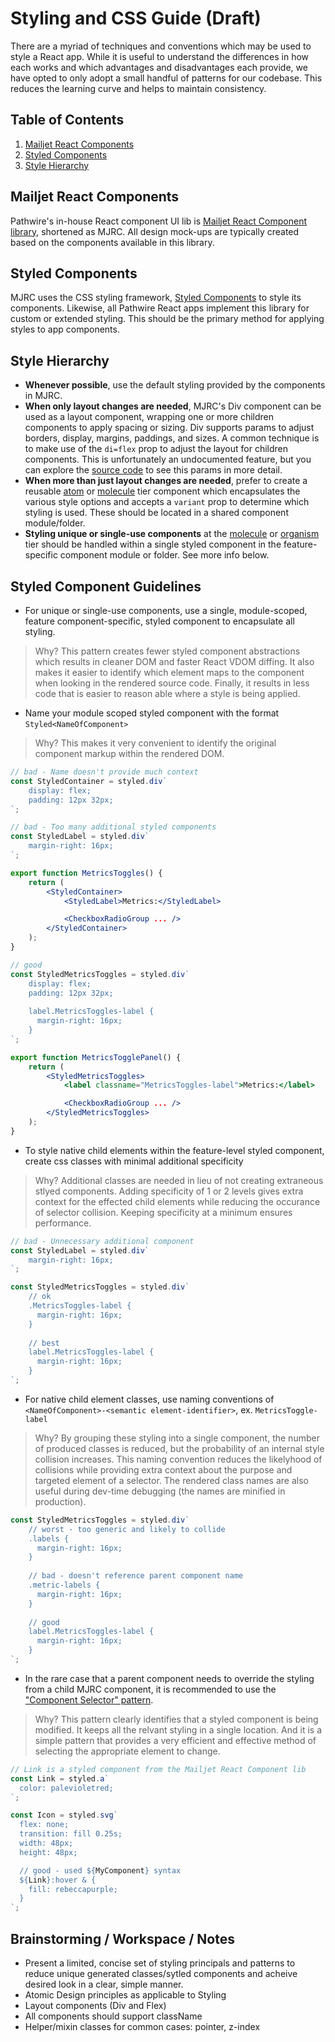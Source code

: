 # Styling and CSS Guide (Draft)

There are a myriad of techniques and conventions which may be used to style a React app. While it is useful to understand the differences in how each works and which advantages and disadvantages each provide, we have opted to only adopt a small handful of patterns for our codebase. This reduces the learning curve and helps to maintain consistency.

## Table of Contents

  1. [Mailjet React Components](#mailjet-react-components)
  1. [Styled Components](#styled-components)
  1. [Style Hierarchy](#style-hierarchy)

## Mailjet React Components

Pathwire's in-house React component UI lib is [Mailjet React Component library](https://storybook.mailjet.tech/), shortened as MJRC. All design mock-ups are typically created based on the components available in this library.

## Styled Components

MJRC uses the CSS styling framework, [Styled Components](https://styled-components.com/) to style its components. Likewise, all Pathwire React apps implement this library for custom or extended styling. This should be the primary method for applying styles to app components.

## Style Hierarchy

* **Whenever possible**, use the default styling provided by the components in MJRC.
* **When only layout changes are needed**, MJRC's Div component can be used as a layout component, wrapping one or more children components to apply spacing or sizing. Div supports params to adjust borders, display, margins, paddings, and sizes. A common technique is to make use of the `di=flex` prop to adjust the layout for children components. This is unfortunately an undocumented feature, but you can explore the [source code](https://gitlab.mailforce.tech/front/react-components/-/tree/develop/src/helpers/injectedStyle) to see this params in more detail.
* **When more than just layout changes are needed**, prefer to create a reusable [atom](https://atomicdesign.bradfrost.com/chapter-2/#atoms) or [molecule](https://atomicdesign.bradfrost.com/chapter-2/#molecules) tier component which encapsulates the various style options and accepts a `variant` prop to determine which styling is used. These should be located in a shared component module/folder.
* **Styling unique or single-use components** at the [molecule](https://atomicdesign.bradfrost.com/chapter-2/#molecules) or [organism](https://atomicdesign.bradfrost.com/chapter-2/#organisms) tier should be handled within a single styled component in the feature-specific component module or folder. See more info below.

## Styled Component Guidelines

* For unique or single-use components, use a single, module-scoped, feature component-specific, styled component to encapsulate all styling.

> Why? This pattern creates fewer styled component abstractions which results in cleaner DOM and faster React VDOM diffing. It also makes it easier to identify which element maps to the component when looking in the rendered source code. Finally, it results in less code that is easier to reason able where a style is being applied.

* Name your module scoped styled component with the format `Styled<NameOfComponent>`

> Why? This makes it very convenient to identify the original component markup within the rendered DOM. 

```jsx
// bad - Name doesn't provide much context
const StyledContainer = styled.div`
    display: flex;
    padding: 12px 32px;
`;

// bad - Too many additional styled components
const StyledLabel = styled.div`
    margin-right: 16px;
`;

export function MetricsToggles() {
    return (
        <StyledContainer>
            <StyledLabel>Metrics:</StyledLabel>

            <CheckboxRadioGroup ... />
        </StyledContainer>
    );
}

// good
const StyledMetricsToggles = styled.div`
    display: flex;
    padding: 12px 32px;
    
    label.MetricsToggles-label {
      margin-right: 16px;
    }
`;

export function MetricsTogglePanel() {
    return (
        <StyledMetricsToggles>
            <label classname="MetricsToggles-label">Metrics:</label>

            <CheckboxRadioGroup ... />
        </StyledMetricsToggles>
    );
}
```

* To style native child elements within the feature-level styled component, create css classes with minimal additional specificity

> Why? Additional classes are needed in lieu of not creating extraneous stlyed components. Adding specificity of 1 or 2 levels gives extra context for the effected child elements while reducing the occurance of selector collision. Keeping specificity at a minimum ensures performance.  

```jsx
// bad - Unnecessary additional component
const StyledLabel = styled.div`
    margin-right: 16px;
`;

const StyledMetricsToggles = styled.div`
    // ok
    .MetricsToggles-label {
      margin-right: 16px;
    }
    
    // best
    label.MetricsToggles-label {
      margin-right: 16px;
    }
`;
```

* For native child element classes, use naming conventions of `<NameOfComponent>-<semantic element-identifier>`, ex. `MetricsToggle-label`

> Why? By grouping these styling into a single component, the number of produced classes is reduced, but the probability of an internal style collision increases. This naming convention reduces the likelyhood of collisions while providing extra context about the purpose and targeted element of a selector. The rendered class names are also useful during dev-time debugging (the names are minified in production).

```jsx
const StyledMetricsToggles = styled.div`
    // worst - too generic and likely to collide
    .labels {
      margin-right: 16px;
    }
    
    // bad - doesn't reference parent component name
    .metric-labels {
      margin-right: 16px;
    }
    
    // good
    label.MetricsToggles-label {
      margin-right: 16px;
    }
`;
```

* In the rare case that a parent component needs to override the styling from a child MJRC component, it is recommended to use the ["Component Selector" pattern](https://styled-components.com/docs/advanced#referring-to-other-components).

> Why? This pattern clearly identifies that a styled component is being modified. It keeps all the relvant styling in a single location. And it is a simple pattern that provides a very efficient and effective method of selecting the appropriate element to change.

```jsx
// Link is a styled component from the Mailjet React Component lib
const Link = styled.a`
  color: palevioletred;
`;

const Icon = styled.svg`
  flex: none;
  transition: fill 0.25s;
  width: 48px;
  height: 48px;

  // good - used ${MyComponent} syntax
  ${Link}:hover & {
    fill: rebeccapurple;
  }
`;
```

## Brainstorming / Workspace / Notes
* Present a limited, concise set of styling principals and patterns to reduce unique generated classes/sytled components and acheive desired look in a clear, simple manner.
* Atomic Design principles as applicable to Styling
* Layout components (Div and Flex)
* All components should support className
* Helper/mixin classes for common cases: pointer, z-index
